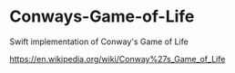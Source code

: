 # Conways-Game-of-Life
Swift implementation of Conway's Game of Life

https://en.wikipedia.org/wiki/Conway%27s_Game_of_Life

